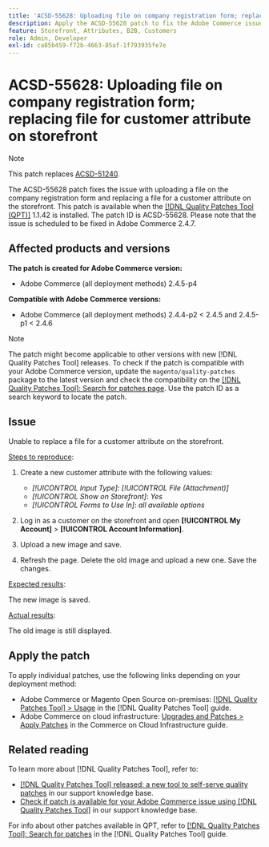 ```yaml
---
title: 'ACSD-55628: Uploading file on company registration form; replacing file for customer attribute on storefront'
description: Apply the ACSD-55628 patch to fix the Adobe Commerce issue with uploading a file on the company registration form and replacing a file for a customer attribute on the storefront.
feature: Storefront, Attributes, B2B, Customers
role: Admin, Developer
exl-id: ca85b459-f72b-4663-85af-1f793935fe7e
---
```

# ACSD-55628: Uploading file on company registration form; replacing file for customer attribute on storefront

>[!NOTE]
>
>This patch replaces [ACSD-51240](/help/support-tools/patches-available-in-qpt-tool/v1-1-33/acsd-51240-uploaded-file-missing-while-registering-via-company-registration-form.md).

The ACSD-55628 patch fixes the issue with uploading a file on the company registration form and replacing a file for a customer attribute on the storefront. This patch is available when the [[!DNL Quality Patches Tool (QPT)]](/help/announcements/adobe-commerce-announcements/magento-quality-patches-released-new-tool-to-self-serve-quality-patches.md) 1.1.42 is installed. The patch ID is ACSD-55628. Please note that the issue is scheduled to be fixed in Adobe Commerce 2.4.7.

## Affected products and versions

**The patch is created for Adobe Commerce version:**

* Adobe Commerce (all deployment methods) 2.4.5-p4

**Compatible with Adobe Commerce versions:**

* Adobe Commerce (all deployment methods) 2.4.4-p2 < 2.4.5 and 2.4.5-p1 < 2.4.6

>[!NOTE]
>
>The patch might become applicable to other versions with new [!DNL Quality Patches Tool] releases. To check if the patch is compatible with your Adobe Commerce version, update the `magento/quality-patches` package to the latest version and check the compatibility on the [[!DNL Quality Patches Tool]: Search for patches page](https://experienceleague.adobe.com/tools/commerce-quality-patches/index.html). Use the patch ID as a search keyword to locate the patch.

## Issue

Unable to replace a file for a customer attribute on the storefront.

<u>Steps to reproduce</u>:

1. Create a new customer attribute with the following values:

    * *[!UICONTROL Input Type]*: *[!UICONTROL File (Attachment)]*
    * *[!UICONTROL Show on Storefront]*: *Yes*
    * *[!UICONTROL Forms to Use In]*: *all available options*

1. Log in as a customer on the storefront and open **[!UICONTROL My Account]** > **[!UICONTROL Account Information]**.
1. Upload a new image and save.
1. Refresh the page. Delete the old image and upload a new one. Save the changes.

<u>Expected results</u>:

The new image is saved.

<u>Actual results</u>:

The old image is still displayed.

## Apply the patch

To apply individual patches, use the following links depending on your deployment method:

* Adobe Commerce or Magento Open Source on-premises: [[!DNL Quality Patches Tool] > Usage](https://experienceleague.adobe.com/docs/commerce-operations/tools/quality-patches-tool/usage.html) in the [!DNL Quality Patches Tool] guide.
* Adobe Commerce on cloud infrastructure: [Upgrades and Patches > Apply Patches](https://experienceleague.adobe.com/docs/commerce-cloud-service/user-guide/develop/upgrade/apply-patches.html) in the Commerce on Cloud Infrastructure guide.

## Related reading

To learn more about [!DNL Quality Patches Tool], refer to:

* [[!DNL Quality Patches Tool] released: a new tool to self-serve quality patches](/help/announcements/adobe-commerce-announcements/magento-quality-patches-released-new-tool-to-self-serve-quality-patches.md) in our support knowledge base.
* [Check if patch is available for your Adobe Commerce issue using [!DNL Quality Patches Tool]](/help/support-tools/patches-available-in-qpt-tool/check-patch-for-magento-issue-with-magento-quality-patches.md) in our support knowledge base.

For info about other patches available in QPT, refer to [[!DNL Quality Patches Tool]: Search for patches](https://experienceleague.adobe.com/tools/commerce-quality-patches/index.html) in the [!DNL Quality Patches Tool] guide.
